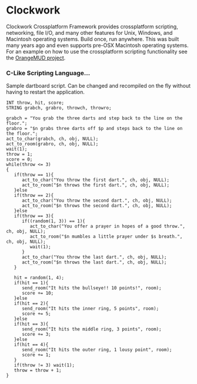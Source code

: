 # Clockwork
Clockwork Crossplatform Framework provides crossplatform scripting, networking, file I/O, and many other features for Unix, Windows, and Macintosh operating systems. Build once, run anywhere. This was built many years ago and even supports pre-OSX Macintosh operating systems. For an example on how to use the crossplatform scripting functionality see the [OrangeMUD project](https://github.com/nolancs/OrangeMUD). 

### C-Like Scripting Language...
Sample dartboard script. Can be changed and recompiled on the fly without having to restart the application.

```
INT throw, hit, score;
STRING grabch, grabro, throwch, throwro;

grabch = "You grab the three darts and step back to the line on the floor.";
grabro = "$n grabs three darts off $p and steps back to the line on the floor.";
act_to_char(grabch, ch, obj, NULL);
act_to_room(grabro, ch, obj, NULL);
wait(1);
throw = 1;
score = 0;
while(throw <= 3)
{
   if(throw == 1){
      act_to_char("You throw the first dart.", ch, obj, NULL);
      act_to_room("$n throws the first dart.", ch, obj, NULL);
   }else
   if(throw == 2){
      act_to_char("You throw the second dart.", ch, obj, NULL);
      act_to_room("$n throws the second dart.", ch, obj, NULL);
   }else
   if(throw == 3){
      if((random(1, 3)) == 1){
         act_to_char("You offer a prayer in hopes of a good throw.", ch, obj, NULL);
         act_to_room("$n mumbles a little prayer under $s breath.", ch, obj, NULL);
         wait(1);
      }
      act_to_char("You throw the last dart.", ch, obj, NULL);
      act_to_room("$n throws the last dart.", ch, obj, NULL);
   }

   hit = random(1, 4);
   if(hit == 1){
      send_room("It hits the bullseye!! 10 points!", room);
      score += 10;
   }else
   if(hit == 2){
      send_room("It hits the inner ring, 5 points", room);
      score += 5;
   }else
   if(hit == 3){
      send_room("It hits the middle ring, 3 points", room);
      score += 3;
   }else
   if(hit == 4){
      send_room("It hits the outer ring, 1 lousy point", room);
      score += 1;
   }
   if(throw != 3) wait(1);
   throw = throw + 1;
}
```
